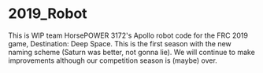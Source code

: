 # 2019_Robot

This is WIP team HorsePOWER 3172's Apollo robot code for the FRC 2019 game, Destination: Deep Space. This is the first season with the new naming scheme (Saturn was better, not gonna lie). We will continue to make improvements although our competition season is (maybe) over.
